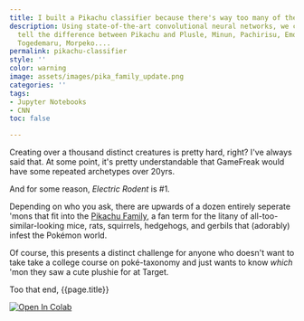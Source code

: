 ```yaml
---
title: I built a Pikachu classifier because there's way too many of them.
description: Using state-of-the-art convolutional neural networks, we can finally
  tell the difference between Pikachu and Plusle, Minun, Pachirisu, Emolga, Dedenne,
  Togedemaru, Morpeko....
permalink: pikachu-classifier
style: ''
color: warning
image: assets/images/pika_family_update.png
categories: ''
tags:
- Jupyter Notebooks
- CNN
toc: false

---
```

Creating over a thousand distinct creatures is pretty hard, right? I've always said that. At some point, it's pretty understandable that GameFreak would have some repeated archetypes over 20yrs.

And for some reason, _Electric Rodent_ is #1.

Depending on who you ask, there are upwards of a dozen entirely seperate 'mons that fit into the [Pikachu Family](https://pokemon.fandom.com/wiki/Pikachu-family_Pok%C3%A9mon "Pikachu Family"), a fan term for the litany  of all-too-similar-looking mice, rats, squirrels, hedgehogs, and gerbils that (adorably) infest the Pokémon world.

Of course, this presents a distinct challenge for anyone who doesn't want to take take a college course on poké-taxonomy and just wants to know _which_ 'mon they saw a cute plushie for at Target.

Too that end, {{page.title}}

[![Open In Colab](https://colab.research.google.com/assets/colab-badge.svg)](https://colab.research.google.com/drive/1Kc5aLgwfL2_3qmC9goN_tgsnDzEfS4yf?usp=sharing)